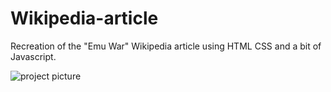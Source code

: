# Wikipedia-article
Recreation of the "Emu War" Wikipedia article using HTML CSS and a bit of Javascript.

![project picture](http://url/to/project-4.jpg)
